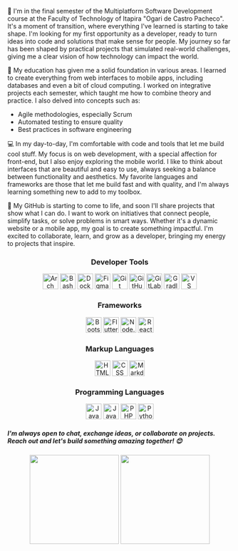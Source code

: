 <p>🌱 I'm in the final semester of the Multiplatform Software Development course at the Faculty of Technology of Itapira "Ogari de Castro Pacheco". It's a moment of transition, where everything I've learned is starting to take shape. I'm looking for my first opportunity as a developer, ready to turn ideas into code and solutions that make sense for people. My journey so far has been shaped by practical projects that simulated real-world challenges, giving me a clear vision of how technology can impact the world.</p>

<p>🚀 My education has given me a solid foundation in various areas. I learned to create everything from web interfaces to mobile apps, including databases and even a bit of cloud computing. I worked on integrative projects each semester, which taught me how to combine theory and practice. I also delved into concepts such as:</p>
<ul>
  <li>Agile methodologies, especially Scrum</li>
  <li>Automated testing to ensure quality</li>
  <li>Best practices in software engineering</li>
</ul>

<p>💻 In my day-to-day, I'm comfortable with code and tools that let me build cool stuff. My focus is on web development, with a special affection for front-end, but I also enjoy exploring the mobile world. I like to think about interfaces that are beautiful and easy to use, always seeking a balance between functionality and aesthetics. My favorite languages and frameworks are those that let me build fast and with quality, and I'm always learning something new to add to my toolbox.</p>

<p>🌟 My GitHub is starting to come to life, and soon I'll share projects that show what I can do. I want to work on initiatives that connect people, simplify tasks, or solve problems in smart ways. Whether it's a dynamic website or a mobile app, my goal is to create something impactful. I'm excited to collaborate, learn, and grow as a developer, bringing my energy to projects that inspire.</p>

<div align="center">
  <h3>Developer Tools</h3>
  <img src="https://skillicons.dev/icons?i=arch" height="35" alt="Arch Linux" /> 
  <img src="https://skillicons.dev/icons?i=bash" height="35" alt="Bash" />
  <img src="https://skillicons.dev/icons?i=docker" height="35" alt="Docker" />
  <img src="https://skillicons.dev/icons?i=figma" height="35" alt="Figma" />
  <img src="https://skillicons.dev/icons?i=git" height="35" alt="Git" />
  <img src="https://skillicons.dev/icons?i=github" height="35" alt="GitHub" />
  <img src="https://skillicons.dev/icons?i=gitlab" height="35" alt="GitLab" />
  <img src="https://skillicons.dev/icons?i=gradle" height="35" alt="Gradle" />
  <img src="https://skillicons.dev/icons?i=vscode" height="35" alt="VS Code" />
</div>

<div align="center">
  <h3>Frameworks</h3>
  <img src="https://skillicons.dev/icons?i=bootstrap" height="35" alt="Bootstrap" />
  <img src="https://skillicons.dev/icons?i=flutter" height="35" alt="Flutter" />
  <img src="https://skillicons.dev/icons?i=nodejs" height="35" alt="Node.JS" />
  <img src="https://skillicons.dev/icons?i=react" height="35" alt="React" />
</div>

<div align="center">
  <h3>Markup Languages</h3>
  <img src="https://skillicons.dev/icons?i=html" height="35" alt="HTML" />
  <img src="https://skillicons.dev/icons?i=css" height="35" alt="CSS" />
  <img src="https://skillicons.dev/icons?i=markdown" height="35" alt="Markdown" />
</div>

<div align="center">
  <h3>Programming Languages</h3>
  <img src="https://skillicons.dev/icons?i=js" height="35" alt="JavaScript" />
  <img src="https://skillicons.dev/icons?i=java" height="35" alt="Java" />
  <img src="https://skillicons.dev/icons?i=php" height="35" alt="PHP" />
  <img src="https://skillicons.dev/icons?i=python" height="35" alt="Python" />
</div>

<h5>I'm always open to chat, exchange ideas, or collaborate on projects. Reach out and let's build something amazing together! 😊</h5>

<div align="center">
  <!-- GitHub Stats Card with light/dark theme -->
  <picture>
    <source 
    srcset="https://github-readme-stats.vercel.app/api?username=joaopaulobernucio&text_bold=false&show_icons=true&theme=vue-dark"
    media="(prefers-color-scheme: dark)"
    />
    <source
    srcset="https://github-readme-stats.vercel.app/api?username=joaopaulobernucio&text_bold=false&show_icons=true&theme=vue"
    media="(prefers-color-scheme: light), (prefers-color-scheme: no-preference)"
    />
    <img 
      height="200"
      src="https://github-readme-stats.vercel.app/api?username=joaopaulobernucio"
    />
  </picture>

  <!-- Top Languages Card with light/dark theme -->
  <picture>
    <source 
    srcset="https://github-readme-stats.vercel.app/api/top-langs/?username=joaopaulobernucio&layout=compact&langs_count=8&card_width=310&theme=vue-dark"
    media="(prefers-color-scheme: dark)"
    />
    <source
    srcset="https://github-readme-stats.vercel.app/api/top-langs/?username=joaopaulobernucio&layout=compact&langs_count=8&card_width=310&theme=vue"
    media="(prefers-color-scheme: light), (prefers-color-scheme: no-preference)"
    />
    <img
      height="200"
      src="https://github-readme-stats.vercel.app/api/top-langs/?username=joaopaulobernucio"
    />
  </picture>
</div>
